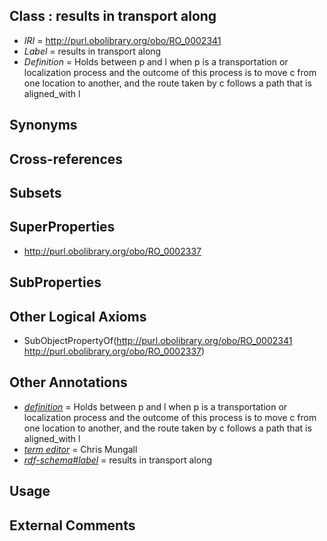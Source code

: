 
## Class : results in transport along

 * *IRI* = http://purl.obolibrary.org/obo/RO_0002341
 * *Label* = results in transport along
 * *Definition* = Holds between p and l when p is a transportation or localization process and the outcome of this process is to move c from one location to another, and the route taken by c follows a path that is aligned_with l 

## Synonyms


## Cross-references


## Subsets


## SuperProperties

 * <http://purl.obolibrary.org/obo/RO_0002337>

## SubProperties


## Other Logical Axioms

 * SubObjectPropertyOf(<http://purl.obolibrary.org/obo/RO_0002341> <http://purl.obolibrary.org/obo/RO_0002337>)

## Other Annotations

 * *[definition](../../IAO/15/IAO_0000115.md)* = Holds between p and l when p is a transportation or localization process and the outcome of this process is to move c from one location to another, and the route taken by c follows a path that is aligned_with l 
 * *[term editor](../../IAO/17/IAO_0000117.md)* = Chris Mungall
 * *[rdf-schema#label](../../el/rdf-schema#label.md)* = results in transport along

## Usage


## External Comments

